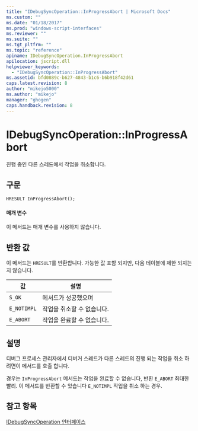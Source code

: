```yaml
---
title: "IDebugSyncOperation::InProgressAbort | Microsoft Docs"
ms.custom: ""
ms.date: "01/18/2017"
ms.prod: "windows-script-interfaces"
ms.reviewer: ""
ms.suite: ""
ms.tgt_pltfrm: ""
ms.topic: "reference"
apiname: IDebugSyncOperation.InProgressAbort
apilocation: jscript.dll
helpviewer_keywords: 
  - "IDebugSyncOperation::InProgressAbort"
ms.assetid: bfd0889c-b627-4843-b1c6-b6b918f42d61
caps.latest.revision: 8
author: "mikejo5000"
ms.author: "mikejo"
manager: "ghogen"
caps.handback.revision: 8
---
```

# IDebugSyncOperation::InProgressAbort
진행 중인 다른 스레드에서 작업을 취소합니다.  
  
## 구문  
  
```  
HRESULT InProgressAbort();  
```  
  
#### 매개 변수  
 이 메서드는 매개 변수를 사용하지 않습니다.  
  
## 반환 값  
 이 메서드는 `HRESULT`를 반환합니다.  가능한 값 포함 되지만, 다음 테이블에 제한 되지는지 않습니다.  
  
|값|설명|  
|-------|--------|  
|`S_OK`|메서드가 성공했으며|  
|`E_NOTIMPL`|작업을 취소할 수 없습니다.|  
|`E_ABORT`|작업을 완료할 수 없습니다.|  
  
## 설명  
 디버그 프로세스 관리자에서 디버거 스레드가 다른 스레드의 진행 되는 작업을 취소 하려면이 메서드를 호출 합니다.  
  
 경우는 `InProgressAbort` 메서드는 작업을 완료할 수 없습니다, 반환 `E_ABORT` 최대한 빨리.  이 메서드를 반환할 수 있습니다 `E_NOTIMPL` 작업을 취소 하는 경우.  
  
## 참고 항목  
 [IDebugSyncOperation 인터페이스](../../winscript/reference/idebugsyncoperation-interface.md)